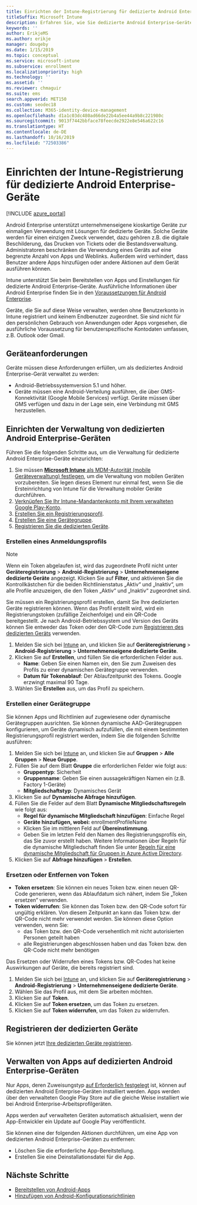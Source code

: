 ```yaml
---
title: Einrichten der Intune-Registrierung für dedizierte Android Enterprise-Geräte
titleSuffix: Microsoft Intune
description: Erfahren Sie, wie Sie dedizierte Android Enterprise-Geräte bei Intune registrieren.
keywords: ''
author: ErikjeMS
ms.author: erikje
manager: dougeby
ms.date: 1/15/2019
ms.topic: conceptual
ms.service: microsoft-intune
ms.subservice: enrollment
ms.localizationpriority: high
ms.technology: ''
ms.assetid: ''
ms.reviewer: chmaguir
ms.suite: ems
search.appverid: MET150
ms.custom: seodec18
ms.collection: M365-identity-device-management
ms.openlocfilehash: d1a1c03dc480ad66de22b4a5ee44a9b8c221980c
ms.sourcegitcommit: 9013f7442bbface78feecde2922e8e546a622c16
ms.translationtype: HT
ms.contentlocale: de-DE
ms.lasthandoff: 10/16/2019
ms.locfileid: "72503386"
---
```

# <a name="set-up-intune-enrollment-of-android-enterprise-dedicated-devices"></a>Einrichten der Intune-Registrierung für dedizierte Android Enterprise-Geräte

[!INCLUDE [azure_portal](../includes/azure_portal.md)]

Android Enterprise unterstützt unternehmenseigene kioskartige Geräte zur einmaligen Verwendung mit Lösungen für dedizierte Geräte. Solche Geräte werden für einen einzigen Zweck verwendet, dazu gehören z.B. die digitale Beschilderung, das Drucken von Tickets oder die Bestandsverwaltung. Administratoren beschränken die Verwendung eines Geräts auf eine begrenzte Anzahl von Apps und Weblinks. Außerdem wird verhindert, dass Benutzer andere Apps hinzufügen oder andere Aktionen auf dem Gerät ausführen können.

Intune unterstützt Sie beim Bereitstellen von Apps und Einstellungen für dedizierte Android Enterprise-Geräte. Ausführliche Informationen über Android Enterprise finden Sie in den [Voraussetzungen für Android Enterprise](https://support.google.com/work/android/answer/6174145?hl=en&ref_topic=6151012).

Geräte, die Sie auf diese Weise verwalten, werden ohne Benutzerkonto in Intune registriert und keinem Endbenutzer zugeordnet. Sie sind nicht für den persönlichen Gebrauch von Anwendungen oder Apps vorgesehen, die ausführliche Voraussetzung für benutzerspezifische Kontodaten umfassen, z.B. Outlook oder Gmail.

## <a name="device-requirements"></a>Geräteanforderungen

Geräte müssen diese Anforderungen erfüllen, um als dediziertes Android Enterprise-Gerät verwaltet zu werden:

- Android-Betriebssystemversion 5.1 und höher.
- Geräte müssen eine Android-Verteilung ausführen, die über GMS-Konnektivität (Google Mobile Services) verfügt. Geräte müssen über GMS verfügen und dazu in der Lage sein, eine Verbindung mit GMS herzustellen.

## <a name="set-up-android-enterprise-dedicated-device-management"></a>Einrichten der Verwaltung von dedizierten Android Enterprise-Geräten

Führen Sie die folgenden Schritte aus, um die Verwaltung für dedizierte Android Enterprise-Geräte einzurichten:

1. Sie müssen [**Microsoft Intune** als MDM-Autorität (mobile Geräteverwaltung) festlegen](../fundamentals/mdm-authority-set.md), um die Verwaltung von mobilen Geräten vorzubereiten. Sie legen dieses Element nur einmal fest, wenn Sie die Ersteinrichtung von Intune für die Verwaltung mobiler Geräte durchführen.
2. [Verknüpfen Sie Ihr Intune-Mandantenkonto mit Ihrem verwalteten Google Play-Konto](connect-intune-android-enterprise.md).
3. [Erstellen Sie ein Registrierungsprofil](#create-an-enrollment-profile).
4. [Erstellen Sie eine Gerätegruppe](#create-a-device-group).
5. [Registrieren Sie die dedizierten Geräte](#enroll-the-dedicated-devices).

### <a name="create-an-enrollment-profile"></a>Erstellen eines Anmeldungsprofils

> [!NOTE]
> Wenn ein Token abgelaufen ist, wird das zugeordnete Profil nicht unter **Geräteregistrierung** > **Android-Registrierung** > **Unternehmenseigene dedizierte Geräte** angezeigt. Klicken Sie auf **Filter**, und aktivieren Sie die Kontrollkästchen für die beiden Richtlinienstatus „Aktiv“ und „Inaktiv“, um alle Profile anzuzeigen, die den Token „Aktiv“ und „Inaktiv“ zugeordnet sind. 

Sie müssen ein Registrierungsprofil erstellen, damit Sie Ihre dedizierten Geräte registrieren können. Wenn das Profil erstellt wird, wird ein Registrierungstoken (zufällige Zeichenfolge) und ein QR-Code bereitgestellt. Je nach Android-Betriebssystem und Version des Geräts können Sie entweder das Token oder den QR-Code zum [Registrieren des dedizierten Geräts](#enroll-the-dedicated-devices) verwenden.

1. Melden Sie sich bei [Intune](https://go.microsoft.com/fwlink/?linkid=2090973) an, und klicken Sie auf **Geräteregistrierung** > **Android-Registrierung** > **Unternehmenseigene dedizierte Geräte**.
2. Klicken Sie auf **Erstellen**, und füllen Sie die erforderlichen Felder aus.
    - **Name**: Geben Sie einen Namen ein, den Sie zum Zuweisen des Profils zu einer dynamischen Gerätegruppe verwenden.
    - **Datum für Tokenablauf**: Der Ablaufzeitpunkt des Tokens. Google erzwingt maximal 90 Tage.
3. Wählen Sie **Erstellen** aus, um das Profil zu speichern.

### <a name="create-a-device-group"></a>Erstellen einer Gerätegruppe

Sie können Apps und Richtlinien auf zugewiesene oder dynamische Gerätegruppen ausrichten. Sie können dynamische AAD-Gerätegruppen konfigurieren, um Geräte dynamisch aufzufüllen, die mit einem bestimmten Registrierungsprofil registriert werden, indem Sie die folgenden Schritte ausführen:

1. Melden Sie sich bei [Intune](https://go.microsoft.com/fwlink/?linkid=2090973) an, und klicken Sie auf **Gruppen** > **Alle Gruppen** > **Neue Gruppe**.
2. Füllen Sie auf dem Blatt **Gruppe** die erforderlichen Felder wie folgt aus:
    - **Gruppentyp**: Sicherheit
    - **Gruppenname**: Geben Sie einen aussagekräftigen Namen ein (z.B. Factory 1-Geräte)
    - **Mitgliedschaftstyp**: Dynamisches Gerät
3. Klicken Sie auf **Dynamische Abfrage hinzufügen**.
4. Füllen Sie die Felder auf dem Blatt **Dynamische Mitgliedschaftsregeln** wie folgt aus:
    - **Regel für dynamische Mitgliedschaft hinzufügen**: Einfache Regel
    - **Geräte hinzufügen, wobei:** enrollmentProfileName
    - Klicken Sie im mittleren Feld auf **Übereinstimmung**.
    - Geben Sie im letzten Feld den Namen des Registrierungsprofils ein, das Sie zuvor erstellt haben.
    Weitere Informationen über Regeln für die dynamische Mitgliedschaft finden Sie unter [Regeln für eine dynamische Mitgliedschaft für Gruppen in Azure Active Directory](https://docs.microsoft.com/azure/active-directory/users-groups-roles/groups-dynamic-membership). 
5. Klicken Sie auf **Abfrage hinzufügen** > **Erstellen**.

### <a name="replace-or-remove-tokens"></a>Ersetzen oder Entfernen von Token

- **Token ersetzen**: Sie können ein neues Token bzw. einen neuen QR-Code generieren, wenn das Ablaufdatum sich nähert, indem Sie „Token ersetzen“ verwenden.
- **Token widerrufen**: Sie können das Token bzw. den QR-Code sofort für ungültig erklären. Von diesem Zeitpunkt an kann das Token bzw. der QR-Code nicht mehr verwendet werden. Sie können diese Option verwenden, wenn Sie:
  - das Token bzw. den QR-Code versehentlich mit nicht autorisierten Personen geteilt haben
  - alle Registrierungen abgeschlossen haben und das Token bzw. den QR-Code nicht mehr benötigen

Das Ersetzen oder Widerrufen eines Tokens bzw. QR-Codes hat keine Auswirkungen auf Geräte, die bereits registriert sind.

1. Melden Sie sich bei [Intune](https://go.microsoft.com/fwlink/?linkid=2090973) an, und klicken Sie auf **Geräteregistrierung** > **Android-Registrierung** > **Unternehmenseigene dedizierte Geräte**.
2. Wählen Sie das Profil aus, mit dem Sie arbeiten möchten.
3. Klicken Sie auf **Token**.
4. Klicken Sie auf **Token ersetzen**, um das Token zu ersetzen.
5. Klicken Sie auf **Token widerrufen**, um das Token zu widerrufen.

## <a name="enroll-the-dedicated-devices"></a>Registrieren der dedizierten Geräte

Sie können jetzt [Ihre dedizierten Geräte registrieren](android-dedicated-devices-fully-managed-enroll.md).

## <a name="managing-apps-on-android-enterprise-dedicated-devices"></a>Verwalten von Apps auf dedizierten Android Enterprise-Geräten

Nur Apps, deren Zuweisungstyp [auf Erforderlich festgelegt](../apps/apps-deploy.md#assign-an-app) ist, können auf dedizierten Android Enterprise-Geräten installiert werden. Apps werden über den verwalteten Google Play Store auf die gleiche Weise installiert wie bei Android Enterprise-Arbeitsprofilgeräten.

Apps werden auf verwalteten Geräten automatisch aktualisiert, wenn der App-Entwickler ein Update auf Google Play veröffentlicht.

Sie können eine der folgenden Aktionen durchführen, um eine App von dedizierten Android Enterprise-Geräten zu entfernen:
- Löschen Sie die erforderliche App-Bereitstellung.
- Erstellen Sie eine Deinstallationsdatei für die App.

## <a name="next-steps"></a>Nächste Schritte
- [Bereitstellen von Android-Apps](../apps/apps-deploy.md)
- [Hinzufügen von Android-Konfigurationsrichtlinien](../configuration/device-profiles.md)
